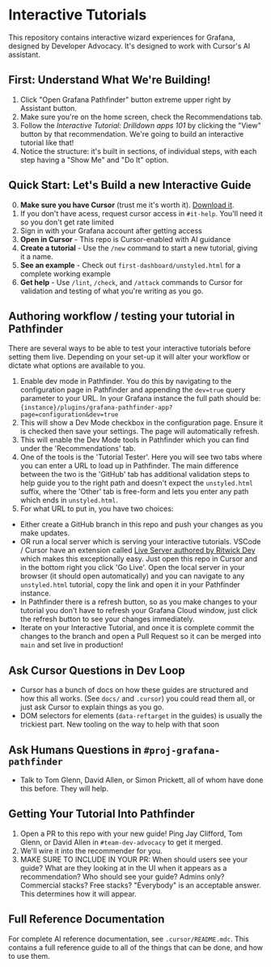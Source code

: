 # Interactive Tutorials

This repository contains interactive wizard experiences for Grafana, designed by
Developer Advocacy. It's designed to work with Cursor's AI assistant.

## First: Understand What We're Building!

1. Click "Open Grafana Pathfinder" button extreme upper right by Assistant button.
2. Make sure you're on the home screen, check the Recommendations tab.
3. Follow the _Interactive Tutorial: Drilldown apps 101_ by clicking the "View" button by that recommendation. We're going to build
an interactive tutorial like that!
4. Notice the structure: it's built in sections, of individual steps, with each step having a "Show Me" and "Do It" option.

## Quick Start: Let's Build a new Interactive Guide

0. **Make sure you have Cursor** (trust me it's worth it). [Download it](https://cursor.com/downloads).
1. If you don't have acess, request cursor access in `#it-help`. You'll need it so you
don't get rate limited
2. Sign in with your Grafana account after getting access
3. **Open in Cursor** - This repo is Cursor-enabled with AI guidance
4. **Create a tutorial** - Use the `/new` command to start a new tutorial, giving it a name.
5. **See an example** - Check out `first-dashboard/unstyled.html` for a complete working example
6. **Get help** - Use `/lint`, `/check`, and `/attack` commands to Cursor for validation and testing of what you're writing as you go.

## Authoring workflow / testing your tutorial in Pathfinder

There are several ways to be able to test your interactive tutorials before setting them live. Depending on your set-up it will alter your workflow or dictate what options are available to you.

1. Enable dev mode in Pathfinder. You do this by navigating to the configuration page in Pathfinder and appending the `dev=true` query parameter to your URL. In your Grafana instance the full path should be: `{instance}/plugins/grafana-pathfinder-app?page=configuration&dev=true`
2. This will show a Dev Mode checkbox in the configuration page. Ensure it is checked then save your settings. The page will automatically refresh.
3. This will enable the Dev Mode tools in Pathfinder which you can find under the 'Recommendations' tab.
4. One of the tools is the 'Tutorial Tester'. Here you will see two tabs where you can enter a URL to load up in Pathfinder. The main difference between the two is the 'GitHub' tab has additional validation steps to help guide you to the right path and doesn't expect the `unstyled.html` suffix, where the 'Other' tab is free-form and lets you enter any path which ends in `unstyled.html`.
5. For what URL to put in, you have two choices:
  - Either create a GitHub branch in this repo and push your changes as you make updates.
  - OR run a local server which is serving your interactive tutorials. VSCode / Cursor have an extension called [Live Server authored by Ritwick Dey](https://marketplace.cursorapi.com/items/?itemName=ritwickdey.LiveServer) which makes this exceptionally easy. Just open this repo in Cursor and in the bottom right you click 'Go Live'. Open the local server in your browser (it should open automatically) and you can navigate to any `unstyled.html` tutorial, copy the link and open it in your Pathfinder instance.
- In Pathfinder there is a refresh button, so as you make changes to your tutorial you don't have to refresh your Grafana Cloud window, just click the refresh button to see your changes immediately.
- Iterate on your Interactive Tutorial, and once it is complete commit the changes to the branch and open a Pull Request so it can be merged into `main` and set live in production!

## Ask Cursor Questions in Dev Loop

* Cursor has a bunch of docs on how these guides are structured and how this all works. (See `docs/` and `.cursor`)
you could read them all, or just ask Cursor to explain things as you go.
* DOM selectors for elements (`data-reftarget` in the guides) is usually the trickiest part. New tooling on the way
to help with that soon

## Ask Humans Questions in `#proj-grafana-pathfinder`

* Talk to Tom Glenn, David Allen, or Simon Prickett, all of whom have done this before. They will help.

## Getting Your Tutorial Into Pathfinder

1. Open a PR to this repo with your new guide! Ping Jay Clifford, Tom Glenn, or
David Allen in `#team-dev-advocacy` to get it merged.
2. We'll wire it into the recommender for you.
3. MAKE SURE TO INCLUDE IN YOUR PR:  When should users see your guide? What are they looking at in the UI when it appears as a recommendation? Who should see your guide? Admins only?  Commercial stacks?  Free stacks? "Everybody" is an acceptable answer.  This determines how it will appear.

## Full Reference Documentation

For complete AI reference documentation, see `.cursor/README.mdc`.  This contains
a full reference guide to all of the things that can be done, and how to use them.
